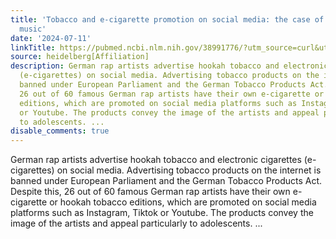 ```yaml
---
title: 'Tobacco and e-cigarette promotion on social media: the case of German rap
  music'
date: '2024-07-11'
linkTitle: https://pubmed.ncbi.nlm.nih.gov/38991776/?utm_source=curl&utm_medium=rss&utm_campaign=pubmed-2&utm_content=1FakS-2QOkCT8HsMOQP1bCRQ4YzyumYOmxmF0moLsQ3dFB1E9V&fc=20220326224207&ff=20240712181613&v=2.18.0.post9+e462414
source: heidelberg[Affiliation]
description: German rap artists advertise hookah tobacco and electronic cigarettes
  (e-cigarettes) on social media. Advertising tobacco products on the internet is
  banned under European Parliament and the German Tobacco Products Act. Despite this,
  26 out of 60 famous German rap artists have their own e-cigarette or hookah tobacco
  editions, which are promoted on social media platforms such as Instagram, Tiktok
  or Youtube. The products convey the image of the artists and appeal particularly
  to adolescents. ...
disable_comments: true
---
```

German rap artists advertise hookah tobacco and electronic cigarettes (e-cigarettes) on social media. Advertising tobacco products on the internet is banned under European Parliament and the German Tobacco Products Act. Despite this, 26 out of 60 famous German rap artists have their own e-cigarette or hookah tobacco editions, which are promoted on social media platforms such as Instagram, Tiktok or Youtube. The products convey the image of the artists and appeal particularly to adolescents. ...